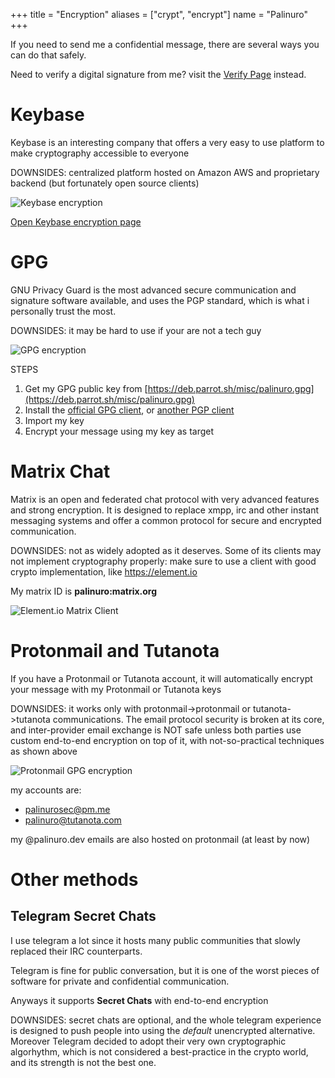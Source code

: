 +++
title = "Encryption"
aliases = ["crypt", "encrypt"]
  name = "Palinuro"
+++

If you need to send me a confidential message, there are several ways you can do that safely.

Need to verify a digital signature from me? visit the [Verify Page](../verify/) instead.


# Keybase
Keybase is an interesting company that offers a very easy to use platform to make cryptography accessible to everyone

DOWNSIDES: centralized platform hosted on Amazon AWS and proprietary backend (but fortunately open source clients)

![Keybase encryption](../img/keybase.jpg)

[Open Keybase encryption page](https://keybase.io/encrypt#palinuro)

# GPG
GNU Privacy Guard is the most advanced secure communication and signature software available, and uses the PGP standard, which is what i personally trust the most.

DOWNSIDES: it may be hard to use if your are not a tech guy

![GPG encryption](../img/gpg.jpg)

STEPS

1. Get my GPG public key from [https://deb.parrot.sh/misc/palinuro.gpg](https://deb.parrot.sh/misc/palinuro.gpg)
2. Install the [official GPG client](https://gnupg.org/), or [another PGP client](https://www.openpgp.org/software/)
3. Import my key
4. Encrypt your message using my key as target


# Matrix Chat

Matrix is an open and federated chat protocol with very advanced features and strong encryption. It is designed to replace xmpp, irc and other instant messaging systems and offer a common protocol for secure and encrypted communication.

DOWNSIDES: not as widely adopted as it deserves. Some of its clients may not implement cryptography properly: make sure to use a client with good crypto implementation, like https://element.io

My matrix ID is **palinuro:matrix.org**

![Element.io Matrix Client](../img/matrix-element.jpg)

# Protonmail and Tutanota
If you have a Protonmail or Tutanota account, it will automatically encrypt your message with my Protonmail or Tutanota keys

DOWNSIDES: it works only with protonmail->protonmail or tutanota->tutanota communications. The email protocol security is broken at its core, and inter-provider email exchange is NOT safe unless both parties use custom end-to-end encryption on top of it, with not-so-practical techniques as shown above

![Protonmail GPG encryption](../img/protonmail.jpg)


my accounts are:

* palinurosec@pm.me
* palinuro@tutanota.com

my @palinuro.dev emails are also hosted on protonmail (at least by now)


# Other methods

## Telegram Secret Chats

I use telegram a lot since it hosts many public communities that slowly replaced their IRC counterparts.

Telegram is fine for public conversation, but it is one of the worst pieces of software for private and confidential communication.

Anyways it supports **Secret Chats** with end-to-end encryption

DOWNSIDES: secret chats are optional, and the whole telegram experience is designed to push people into using the *default* unencrypted alternative. Moreover Telegram decided to adopt their very own cryptographic algorhythm, which is not considered a best-practice in the crypto world, and its strength is not the best one.
